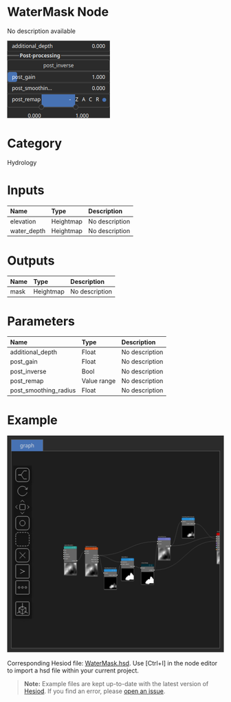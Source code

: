 
WaterMask Node
==============


No description available



![img](../../images/nodes/WaterMask_settings.png)


# Category


Hydrology
# Inputs

|Name|Type|Description|
| :--- | :--- | :--- |
|elevation|Heightmap|No description|
|water_depth|Heightmap|No description|

# Outputs

|Name|Type|Description|
| :--- | :--- | :--- |
|mask|Heightmap|No description|

# Parameters

|Name|Type|Description|
| :--- | :--- | :--- |
|additional_depth|Float|No description|
|post_gain|Float|No description|
|post_inverse|Bool|No description|
|post_remap|Value range|No description|
|post_smoothing_radius|Float|No description|

# Example


![img](../../images/nodes/WaterMask_hsd_example.png)

Corresponding Hesiod file: [WaterMask.hsd](../../examples/WaterMask.hsd). Use [Ctrl+I] in the node editor to import a hsd file within your current project. 

> **Note:** Example files are kept up-to-date with the latest version of [Hesiod](https://github.com/otto-link/Hesiod).
> If you find an error, please [open an issue](https://github.com/otto-link/Hesiod/issues).

